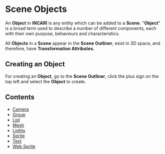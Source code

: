 # Scene Objects

An **Object** in **INCARI** is any entity which can be added to a **Scene**. "**Object**" is a broad term used to describe a number of different components, each with their own purpose, behaviours and characteristics.

All **Objects** in a **Scene** appear in the **Scene Outliner**, exist in 3D space, and therefore, have **Transformation Attributes.**

## Creating an Object

For creating an **Object**, go to the **Scene Outliner**, click the plus sign on the top left and select the **Object** to create.

## Contents

* [Camera](camera.md)
* [Group](group.md)
* [List](list-widget.md)
* [Mesh](mesh.md)
* [Lights](lights.md)
* [Sprite](sprite.md)
* [Text](text.md)
* [Web Sprite](web-sprite.md)


